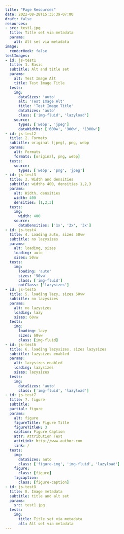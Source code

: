 ```yaml
---
title: "Page Resources"
date: 2022-08-28T15:35:39-07:00
draft: false
resources:
- src: test1.jpg
  title: Title set via metadata
  params: 
    alt: Alt set via metadata
image:
  renderHook: false
testImages:
- id: js-test1
  title: 1. Basic
  subtitle: Alt and title set
  params:
    alt: Test Image Alt
    title: Test Image Title
  tests:
    img:
      dataSizes: 'auto'
      alt: 'Test Image Alt'
      title: 'Test Image Title'
      dataSizes: 'auto'
      class: ['img-fluid', 'lazyload']
    source: 
      types: ['webp', 'jpeg']
      dataWidths: ['600w', '900w', '1300w']
- id: js-test2
  title: 2. Formats
  subtitle: original (jpeg), png, webp
  params:
    alt: Formats
    formats: [original, png, webp]
  tests: 
    source:
      types: ['webp', 'png', 'jpeg'] 
- id: js-test3
  title: 3. Width and densities
  subtitle: widths 400, densities 1,2,3
  params:
    alt: Width, densities
    width: 400
    densities: [1,2,3]
  tests:
    img:
      width: 400
    source: 
      dataDensities: ['1x', '2x', '3x']
- id: js-test4
  title: 4. Loading auto, sizes 50vw
  subtitle: no lazysizes
  params:
    alt: loading, sizes
    loading: auto
    sizes: 50vw
  tests:
    img: 
      loading: 'auto'
      sizes: '50vw'
      class: ['img-fluid']
      notClass: ['lazysizes']
- id: js-test5
  title: 5. loading lazy, sizes 60vw
  subtitle: no lazysizes
  params:
    alt: no lazysizes
    loading: lazy
    sizes: 60vw
  tests:
    img: 
      loading: lazy
      sizes: 60vw
      class: [img-fluid]
- id: js-test6
  title: 6. loading lazysizes, sizes lazysizes
  subtitle: lazysizes enabled
  params:
    alt: lazysizes enabled
    loading: lazysizes
    sizes: lazysizes
  tests:
    img:
      dataSizes: 'auto'
      class: ['img-fluid', 'lazyload']
- id: js-test7
  title: 7. figure
  subtitle: 
  partial: figure
  params:
    alt: figure
    figureTitle: Figure Title
    figureTitleH: 3
    caption: Figure Caption
    attr: Attribution Text
    attrLink: http://www.author.com
    link: /
  tests:
    img:
      dataSizes: auto
      class: ['figure-img', 'img-fluid', 'lazyload']
    figure:
      class: [figure]
    figcaption:
      class: [figure-caption]
- id: js-test8
  title: 8. Image metadata
  subtitle: title and alt set
  params:
    src: test1.jpg
  tests:
    img:
      title: Title set via metadata
      alt: Alt set via metadata
--- 
```


<!-- ![Alt Text](test1.jpg "Test Title") -->
